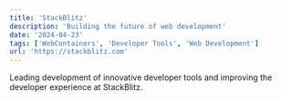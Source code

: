 ```yaml
---
title: 'StackBlitz'
description: 'Building the future of web development'
date: '2024-04-23'
tags: ['WebContainers', 'Developer Tools', 'Web Development']
url: 'https://stackblitz.com'
---
```


Leading development of innovative developer tools and improving the developer experience at StackBlitz.